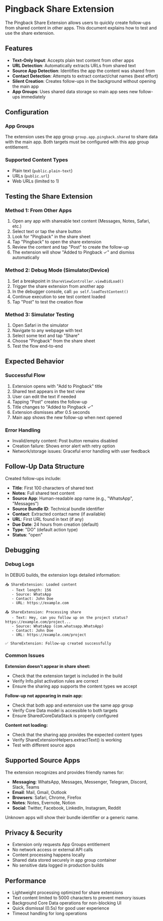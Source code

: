 # Pingback Share Extension

The Pingback Share Extension allows users to quickly create follow-ups from shared content in other apps. This document explains how to test and use the share extension.

## Features

- **Text-Only Input**: Accepts plain text content from other apps
- **URL Detection**: Automatically extracts URLs from shared text
- **Source App Detection**: Identifies the app the content was shared from
- **Contact Detection**: Attempts to extract contact/chat names (best effort)
- **Silent Creation**: Creates follow-ups in the background without opening the main app
- **App Groups**: Uses shared data storage so main app sees new follow-ups immediately

## Configuration

### App Groups
The extension uses the app group `group.app.pingback.shared` to share data with the main app. Both targets must be configured with this app group entitlement.

### Supported Content Types
- Plain text (`public.plain-text`)
- URLs (`public.url`) 
- Web URLs (limited to 1)

## Testing the Share Extension

### Method 1: From Other Apps
1. Open any app with shareable text content (Messages, Notes, Safari, etc.)
2. Select text or tap the share button
3. Look for "Pingback" in the share sheet
4. Tap "Pingback" to open the share extension
5. Review the content and tap "Post" to create the follow-up
6. The extension will show "Added to Pingback ✓" and dismiss automatically

### Method 2: Debug Mode (Simulator/Device)
1. Set a breakpoint in `ShareViewController.viewDidLoad()`
2. Trigger the share extension from another app
3. In the debugger console, call: `po self.loadTestContent()`
4. Continue execution to see test content loaded
5. Tap "Post" to test the creation flow

### Method 3: Simulator Testing
1. Open Safari in the simulator
2. Navigate to any webpage with text
3. Select some text and tap "Share"
4. Choose "Pingback" from the share sheet
5. Test the flow end-to-end

## Expected Behavior

### Successful Flow
1. Extension opens with "Add to Pingback" title
2. Shared text appears in the text view
3. User can edit the text if needed
4. Tapping "Post" creates the follow-up
5. Title changes to "Added to Pingback ✓"
6. Extension dismisses after 0.5 seconds
7. Main app shows the new follow-up when next opened

### Error Handling
- Invalid/empty content: Post button remains disabled
- Creation failure: Shows error alert with retry option
- Network/storage issues: Graceful error handling with user feedback

## Follow-Up Data Structure

Created follow-ups include:
- **Title**: First 100 characters of shared text
- **Notes**: Full shared text content
- **Source App**: Human-readable app name (e.g., "WhatsApp", "Messages")
- **Source Bundle ID**: Technical bundle identifier
- **Contact**: Extracted contact name (if available)
- **URL**: First URL found in text (if any)
- **Due Date**: 24 hours from creation (default)
- **Type**: "DO" (default action type)
- **Status**: "open"

## Debugging

### Debug Logs
In DEBUG builds, the extension logs detailed information:
```
📥 ShareExtension: Loaded content
   - Text length: 156
   - Source: WhatsApp
   - Contact: John Doe
   - URL: https://example.com

📤 ShareExtension: Processing share
   - Text: Hey, can you follow up on the project status? https://example.com/project...
   - Source: WhatsApp (com.whatsapp.WhatsApp)
   - Contact: John Doe
   - URL: https://example.com/project

✅ ShareExtension: Follow-up created successfully
```

### Common Issues

**Extension doesn't appear in share sheet:**
- Check that the extension target is included in the build
- Verify Info.plist activation rules are correct
- Ensure the sharing app supports the content types we accept

**Follow-up not appearing in main app:**
- Check that both app and extension use the same app group
- Verify Core Data model is accessible to both targets
- Ensure SharedCoreDataStack is properly configured

**Content not loading:**
- Check that the sharing app provides the expected content types
- Verify ShareExtensionHelpers.extractText() is working
- Test with different source apps

## Supported Source Apps

The extension recognizes and provides friendly names for:
- **Messaging**: WhatsApp, Messages, Messenger, Telegram, Discord, Slack, Teams
- **Email**: Mail, Gmail, Outlook  
- **Browsers**: Safari, Chrome, Firefox
- **Notes**: Notes, Evernote, Notion
- **Social**: Twitter, Facebook, LinkedIn, Instagram, Reddit

Unknown apps will show their bundle identifier or a generic name.

## Privacy & Security

- Extension only requests App Groups entitlement
- No network access or external API calls
- Content processing happens locally
- Shared data stored securely in app group container
- No sensitive data logged in production builds

## Performance

- Lightweight processing optimized for share extensions
- Text content limited to 5000 characters to prevent memory issues
- Background Core Data operations for non-blocking UI
- Quick dismissal (0.5s) for good user experience
- Timeout handling for long operations
